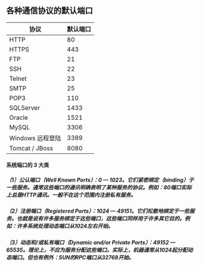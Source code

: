 ## 各种通信协议的默认端口

协议 | 默认端口
-|-
HTTP | 80
HTTPS | 443
FTP | 21
SSH | 22
Telnet| 23
SMTP | 25
POP3 | 110
SQLServer | 1433
Oracle | 1521
MySQL | 3306
Windows 远程登陆 | 3389
Tomcat / JBoss | 8080



#### 系统端口的 3 大类
##### （1）公认端口（Well Known Ports）：0 — 1023。它们紧密绑定（binding）于一些服务。通常这些端口的通讯明确表明了某种服务的协议。例如：80端口实际上总是HTTP通讯。一般不在这个范围内注册私有服务。
##### （2）注册端口（Registered Ports）：1024 — 49151。它们松散地绑定于一些服务。也就是说有许多服务绑定于这些端口，这些端口同样用于许多其它目的。例如：许多系统处理动态端口从1024左右开始。
##### （3）动态和/或私有端口（Dynamic and/or Private Ports）：49152 — 65535。理论上，不应为服务分配这些端口。实际上，机器通常从1024起分配动态端口。但也有例外：SUN的RPC端口从32768开始。
